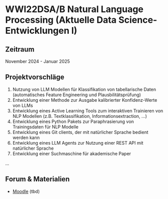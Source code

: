 # WWI22DSA/B Natural Language Processing (Aktuelle Data Science-Entwicklungen I)

## Zeitraum
November 2024 - Januar 2025


## Projektvorschläge
1. Nutzung von LLM Modellen für Klassifikation von tabellarische Daten (automatisches Feature Engineering und Plausbilitätsprüfung)
2. Entwicklung einer Methode zur Ausgabe kalibrierter Konfidenz-Werte von LLMs
3. Entwicklung eines Active Learning Tools zum interaktiven Trainieren von NLP Modellen (z.B. Textklassifikation, Informationsextraction, ...)
4. Entwicklung eines Python Pakets zur Paraphrasierung von Trainingsdaten für NLP Modelle
5. Entwicklung eines Git clients, der mit natürlicher Sprache bedient werden kann
6. Entwicklung eines LLM Agents zur Nutzung einer REST API mit natürlicher Sprache
7. Entwicklung einer Suchmaschine für akademische Paper

...


## Forum & Materialien
- [Moodle](https://moodle.dhbw-mannheim.de) (tbd)
